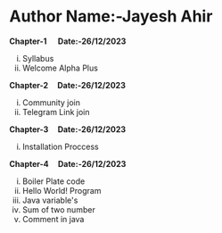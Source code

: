 # Author Name:-Jayesh Ahir
<strong>Chapter-1 &nbsp;&nbsp;&nbsp;&nbsp; Date:-26/12/2023</strong><br>
<ol type="i">
<li>Syllabus</li>
<li>Welcome Alpha Plus</li>
</ol>
<strong>Chapter-2 &nbsp;&nbsp;&nbsp;&nbsp;Date:-26/12/2023</strong><br>
<ol type="i">
<li>Community join</li>
<li>Telegram Link join</li>
</ol>
<strong>Chapter-3 &nbsp;&nbsp;&nbsp;&nbsp;Date:-26/12/2023</strong><br>
<ol type="i">
<li>Installation Proccess</li>
</ol>
<strong>Chapter-4 &nbsp;&nbsp;&nbsp;&nbsp;Date:-26/12/2023</strong><br>
<ol type="i">
<li>Boiler Plate code</li>
<li>Hello World! Program</li>
<li>Java variable's</li>
<li>Sum of two number</li>
<li>Comment in java
</ol>